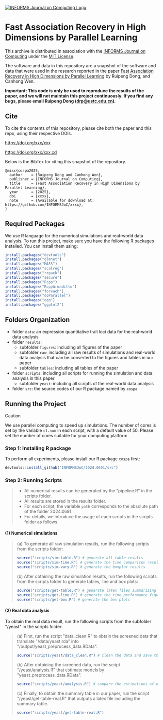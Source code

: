 [![INFORMS Journal on Computing Logo](https://INFORMSJoC.github.io/logos/INFORMS_Journal_on_Computing_Header.jpg)](https://pubsonline.informs.org/journal/ijoc)

<!-- # 2024.0691 -->

# Fast Association Recovery in High Dimensions by Parallel Learning

This archive is distributed in association with the [INFORMS Journal on Computing](https://pubsonline.informs.org/journal/ijoc) under the [MIT License](LICENSE).

The software and data in this repository are a snapshot of the software and data that were used in the research reported in the paper [Fast Association Recovery in High Dimensions by Parallel Learning](href) by Ruipeng Dong, and Canhong Wen.

**Important: This code is only be used to reproduce the results of the paper, and we will not maintain this project continuously. 
If you find any bugs, please email Ruipeng Dong (<drp@ustc.edu.cn>).**

## Cite

To cite the contents of this repository, please cite both the paper and this repo, using their respective DOIs.

https://doi.org/xxx/xxx

https://doi.org/xxx/xxx.cd

Below is the BibTex for citing this snapshot of the repository.

```
@misc{cospa2025,
  author    = {Ruipeng Dong and Canhong Wen},
  publisher = {INFORMS Journal on Computing},
  title     = {Fast Association Recovery in High Dimensions by Parallel Learning},
  year      = {2025},
  doi       = {xxxx},
  note      = {Available for download at: https://github.com/INFORMSJoC/xxxx},
}  
```

## Required Packages
We use R language for the numerical simulations and real-world data analysis. To run this project, make sure you have the following R packages installed. You can install them using:

```R
install.packages("devtools")
install.packages("glmnet")
install.packages("MASS")
install.packages("scalreg")
install.packages("rrpack")
install.packages("secure")
install.packages("Rcpp")
install.packages("RcppArmadillo")
install.packages("foreach")
install.packages("doParallel")
install.packages("egg")
install.packages("ggplot2")
```

## Folders Organization

- folder <code>data</code>: an expression quantitative trait loci data for the real-world data analysis
- folder <code>results</code>:
  - subfolder <code>figures</code>: including all figures of the paper
  - subfolder <code>raw</code>: including all raw results of simulations and real-world data analysis that can be converted to the figures and tables in our paper
  - subfolder <code>tables</code>: including all tables of the paper
- folder <code>scripts</code>: including all scripts for running the simulation and data analysis in this paper
  - subfolder <code>yeast</code>: including all scripts of the real-world data analysis 
- folder <code>src</code>: the source codes of our R package named by <code>cospa</code>

## Running the Project

> [!CAUTION]
> We use parallel computing to speed up simulations. The number of cores is set by the variable <code>cl.num</code> in each script, with a default value of 50. Please set the number of cores suitable for your computing platform.

### Step 1: Installing R package 
To perform all experiments, please install our R package <code>cospa</code> first:

```R
devtools::install_github("INFORMSJoC/2024.0691/src")
```

### Step 2: Running Scripts

> * All numerical results can be generated by the "pipeline.R" in the scripts folder. 
> * All results are stored in the results folder. 
> * For each script, the variable <code>path</code> corresponds to the absolute path of the folder 2024.0691.
> * For details, we introduce the usage of each scripts in the scripts folder as follows.

#### (1) Numerical simulations
> 
> (a) To generate all raw simulation results, run the following scripts from the scripts folder:
> 
> ```R
> source("scripts/sim-table.R") # generate all table results
> source("scripts/sim-time.R") # generate the time comparison result
> source("scripts/sim-vary.R") # generate the boxplot results
> ```
> 
> (b) After obtaining the raw simulation results, run the following scripts from the scripts folder to generate tables, line and box plots:
> 
> ```R
> source("scripts/get-table.R") # generate latex files summarizing error tables 
> source("scripts/get-line.R") # generate the time performance figures
> source("scripts/get-box.R") # generate the box plots
> ```

#### (2) Real data analysis
To obtain the real data result, run the following scripts from the subfolder "/yeast" in the scripts folder:

> (a) First, run the script "data_clean.R" to obtain the screened data that translate "/data/yeast.rda" into "/output/yeast_preprocess_data.RData".
> ```R
> source("scripts/yeast/data_clean.R") # clean the data and save the screened data as "yeast_preprocess_data.RData" into the data folder
> ```
> 
> (b) After obtaining the screened data, run the script "/yeast/analysis.R" that estimate models by "yeast_preprocess_data.RData".
> ```R
> source("scripts/yeast/analysis.R") # compare the estimations of different methods, and save the result as table-real-screening.RData
> ```
> 
> (c) Finally, to obtain the summary table in our paper, run the script "/yeast/get-table-real.R" that outputs a latex file including the summary table.
> ```R
> source("scripts/yeast/get-table-real.R")
> ```
